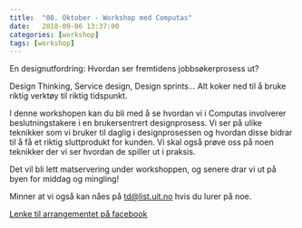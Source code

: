 ```yaml
---
title:  "08. Oktober - Workshop med Computas"
date:   2018-09-06 13:37:00
categories: [workshop]
tags: [workshop]
---
```


En designutfordring: Hvordan ser fremtidens jobbsøkerprosess ut?

Design Thinking, Service design, Design sprints...
Alt koker ned til å bruke riktig verktøy til riktig tidspunkt.

I denne workshopen kan du bli med å se hvordan vi i Computas involverer beslutningstakere i en brukersentrert designprosess. Vi ser på ulike teknikker som vi bruker til daglig i designprosessen og hvordan disse bidrar til å få et riktig sluttprodukt for kunden. Vi skal også prøve oss på noen teknikker der vi ser hvordan de spiller ut i praksis.


Det vil bli lett matservering under workshoppen, og senere drar vi ut på byen for middag og mingling!


Minner at vi også kan nåes på [td@list.uit.no](mailto:td@list.uit.no) hvis du lurer på noe.

[Lenke til arrangementet på facebook](https://www.facebook.com/events/833643670174785/)

